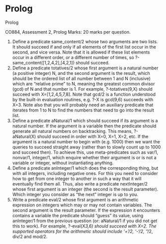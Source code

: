 # Prolog
Prolog


CO884, Assessment 2, Prolog
Marks: 20 marks per question.
1. Define a predicate same_content/2 whose two arguments are two lists. It should
succeed if and only if all elements of the first list occur in the second, and vice versa. Note
that it is allowed if these list elements occur in a different order, or a different number of
times, so ?-same_content([1,2,4,2],[4,2,1]) should succeed.
2. Define a predicate totatives/2 whose first argument is a natural number (a positive
integer) N, and the second argument is the result, which should be the ordered list of all
number between 1 and N (inclusive) which are “relative prime” to N, meaning the greatest
common divisor (gcd) of N and that number is 1. For example, ?-totatives(9,X)
should succeed with X=[1,2,4,5,7,8].
Note that gcd/2 is a function understood by the built-in evaluation routines, e.g. ?-X is
gcd(9,6) succeeds with X=3. Note also that you will probably need an auxiliary predicate
that iterates from 1 to N to find the numbers that need to go into the result list.
3. Define a predicate aNatural/1 which should succeed if its argument is a natural number.
If the argument is a variable then the predicate should generate all natural numbers on
backtracking. This means, ?-aNatural(X) should succeed in order with X=0, X=1, X=2,
etc.
If the argument is a natural number to begin with (e.g. 1000) then we want the queries to
succeed straight away (rather than to slowly count up to 1000 and succeed then). To achieve
this, use meta-predicates such as var/1, nonvar/1, integer/1, which enquire
whether their argument is or is not a variable or integer, without instantiating anything.
4. Define a predicate anInteger/1 which does the corresponding thing, but with all
integers, including negative ones. For this you need to consider how to get from one integer
to another in such a way that it will eventually find them all. Thus, also write a predicate
nextInteger/2 whose first argument is an integer (the second is the result parameter).
Which integer you consider as “the next” integer is up to you.
5. Write a predicate eval/2 whose first argument is an arithmetic expression on integers
which may or may not contain variables. The second argument is the result parameter. If the
expression it encounters contains a variable the predicate should “guess” its value, using
anInteger/1 from the previous question (or: aNatural/1 if you did not get this to
work). For example, ?-eval(X*3,6) should succeed with X=2.
The supported operators for the arithmetic should include ‘+’/2, ‘-‘/2, ‘*’/2, div/2 and
mod/2.
